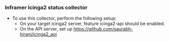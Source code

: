 ### Inframer Icinga2 status collector

* To use this collector, perform the following setup:
  - On your target icinga2 server, feature icinga2-api should be enabled.
  - On the API server, set up https://github.com/saurabh-hirani/icinga2_api
